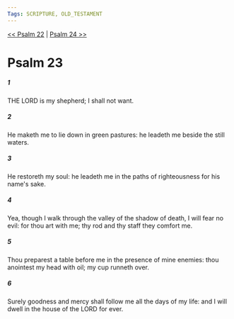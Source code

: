```yaml
---
Tags: SCRIPTURE, OLD_TESTAMENT
---
```


[<< Psalm 22](OLD_TESTAMENT/19_Psalms/Psalm_22.md) | [Psalm 24 >>](OLD_TESTAMENT/19_Psalms/Psalm_24.md)

# Psalm 23

##### 1

THE LORD is my shepherd; I shall not want.

##### 2

He maketh me to lie down in green pastures: he leadeth me beside the still waters.

##### 3

He restoreth my soul: he leadeth me in the paths of righteousness for his name's sake.

##### 4

Yea, though I walk through the valley of the shadow of death, I will fear no evil: for thou art with me; thy rod and thy staff they comfort me.

##### 5

Thou preparest a table before me in the presence of mine enemies: thou anointest my head with oil; my cup runneth over.

##### 6

Surely goodness and mercy shall follow me all the days of my life: and I will dwell in the house of the LORD for ever.
